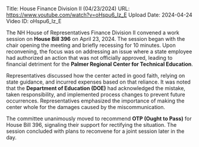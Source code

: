 Title: House Finance Division II (04/23/2024)
URL: https://www.youtube.com/watch?v=oHspu6_Iz_E
Upload Date: 2024-04-24
Video ID: oHspu6_Iz_E

The NH House of Representatives Finance Division II convened a work session on **House Bill 396** on April 23, 2024. The session began with the chair opening the meeting and briefly recessing for 10 minutes. Upon reconvening, the focus was on addressing an issue where a state employee had authorized an action that was not officially approved, leading to financial detriment for the **Palmer Regional Center for Technical Education**. 

Representatives discussed how the center acted in good faith, relying on state guidance, and incurred expenses based on that reliance. It was noted that the **Department of Education (DOE)** had acknowledged the mistake, taken responsibility, and implemented process changes to prevent future occurrences. Representatives emphasized the importance of making the center whole for the damages caused by the miscommunication.

The committee unanimously moved to recommend **OTP (Ought to Pass)** for House Bill 396, signaling their support for rectifying the situation. The session concluded with plans to reconvene for a joint session later in the day.